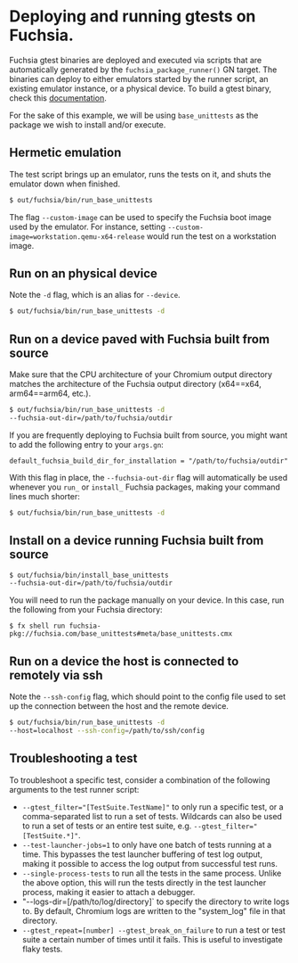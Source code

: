 # Deploying and running gtests on Fuchsia.

Fuchsia gtest binaries are deployed and executed via scripts that are
automatically generated by the `fuchsia_package_runner()` GN target.
The binaries can deploy to either emulators started by the runner script,
an existing emulator instance, or a physical device. To build a gtest binary,
check this [documentation](build_instructions.md).

For the sake of this example, we will be using `base_unittests` as the package
we wish to install and/or execute.

## Hermetic emulation

The test script brings up an emulator, runs the tests on it, and
shuts the emulator down when finished.
```bash
$ out/fuchsia/bin/run_base_unittests
```

The flag `--custom-image` can be used to specify the Fuchsia boot image used
by the emulator. For instance, setting
`--custom-image=workstation.qemu-x64-release` would run the test on a
workstation image.

## Run on an physical device

Note the `-d` flag, which is an alias for `--device`.

```bash
$ out/fuchsia/bin/run_base_unittests -d
```

## Run on a device paved with Fuchsia built from source

Make sure that the CPU architecture of your Chromium output directory matches
the architecture of the Fuchsia output directory (x64==x64, arm64==arm64, etc.).

```bash
$ out/fuchsia/bin/run_base_unittests -d
--fuchsia-out-dir=/path/to/fuchsia/outdir
```

If you are frequently deploying to Fuchsia built from source, you might want to
add the following entry to your `args.gn`:

```
default_fuchsia_build_dir_for_installation = "/path/to/fuchsia/outdir"
```

With this flag in place, the `--fuchsia-out-dir` flag will automatically be
used whenever you `run_` or `install_` Fuchsia packages, making your command
lines much shorter:

```bash
$ out/fuchsia/bin/run_base_unittests -d
```

## Install on a device running Fuchsia built from source

```bash
$ out/fuchsia/bin/install_base_unittests
--fuchsia-out-dir=/path/to/fuchsia/outdir
```

You will need to run the package manually on your device. In this case, run the
following from your Fuchsia directory:

```
$ fx shell run fuchsia-pkg://fuchsia.com/base_unittests#meta/base_unittests.cmx
```

## Run on a device the host is connected to remotely via ssh

Note the `--ssh-config` flag, which should point to the config file used to set
up the connection between the host and the remote device.

```bash
$ out/fuchsia/bin/run_base_unittests -d
--host=localhost --ssh-config=/path/to/ssh/config
```

## Troubleshooting a test

To troubleshoot a specific test, consider a combination of the following
arguments to the test runner script:

* `--gtest_filter="[TestSuite.TestName]"` to only run a specific test, or a
  comma-separated list to run a set of tests. Wildcards can also be used to run
  a set of tests or an entire test suite, e.g. `--gtest_filter="[TestSuite.*]"`.
* `--test-launcher-jobs=1` to only have one batch of tests running at a time.
  This bypasses the test launcher buffering of test log output, making it
  possible to access the log output from successful test runs.
* `--single-process-tests` to run all the tests in the same process. Unlike the
  above option, this will run the tests directly in the test launcher process,
  making it easier to attach a debugger.
* "--logs-dir=[/path/to/log/directory]` to specify the directory to write logs
  to. By default, Chromium logs are written to the "system_log" file in that
  directory.
* `--gtest_repeat=[number] --gtest_break_on_failure` to run a test or test suite
  a certain number of times until it fails. This is useful to investigate flaky
  tests.